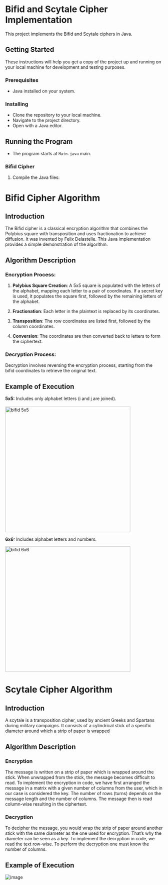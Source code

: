 # Bifid and Scytale Cipher Implementation

This project implements the Bifid and Scytale ciphers in Java.

## Getting Started

These instructions will help you get a copy of the project up and running on your local machine for development and testing purposes.

### Prerequisites

- Java installed on your system.

### Installing

- Clone the repository to your local machine.
- Navigate to the project directory.
- Open with a Java editor.

## Running the Program

- The program starts at `Main.java` main.

### Bifid Cipher

1. Compile the Java files:




# Bifid Cipher Algorithm

## Introduction
The Bifid cipher is a classical encryption algorithm that combines the Polybius square with transposition and uses fractionation to achieve diffusion. It was invented by Felix Delastelle. This Java implementation provides a simple demonstration of the algorithm.

## Algorithm Description

### Encryption Process:
1. **Polybius Square Creation**: A 5x5 square is populated with the letters of the alphabet, mapping each letter to a pair of coordinates. If a secret key is used, it populates the square first, followed by the remaining letters of the alphabet.

2. **Fractionation**: Each letter in the plaintext is replaced by its coordinates.

3. **Transposition**: The row coordinates are listed first, followed by the column coordinates.

4. **Conversion**: The coordinates are then converted back to letters to form the ciphertext.

### Decryption Process:
Decryption involves reversing the encryption process, starting from the bifid coordinates to retrieve the original text.






## Example of Execution
**5x5:** Includes only alphabet letters (i and j are joined).  
<br>
  <img src="https://github.com/Zanaad/DataSecurityDetyra2/assets/96538665/da373828-8bd4-483d-bb76-0bccebd2bf3d" alt="bifid 5x5" height="400"> 

**6x6:** Includes alphabet letters and numbers.

  <img src="https://github.com/Zanaad/DataSecurityDetyra2/assets/96538665/cdb5799e-82da-4a90-bc8f-1272fca89427" alt="bifid 6x6" height="400"> 






# Scytale Cipher Algorithm

## Introduction
A scytale is a transposition cipher, used by ancient Greeks and Spartans during military campaigns. It consists of a cylindrical stick of a specific diameter around which a strip of paper is wrapped

## Algorithm Description

### Encryption 
The message is written on a strip of paper which is wrapped around the stick. When unwrapped from the stick, the message becomes difficult to read. To implement the encryption in code, we have first arranged the message in a matrix with a given number of columns from the user, which in our case is considered the key. The number of rows (turns) depends on the message length and the number of columns. The message then is read column-wise resulting in the ciphertext. 

### Decryption
To decipher the message, you would wrap the strip of paper around another stick with the same diameter as the one used for encryption. That’s why the diameter can be seen as a key. To implement the decryption in code, we read the text row-wise. To perform the decryption one must know the number of columns.

## Example of Execution

![image](https://github.com/Zanaad/DataSecurityDetyra2/assets/96538665/af77e087-5d29-444f-b1fc-9963fffb8587)


